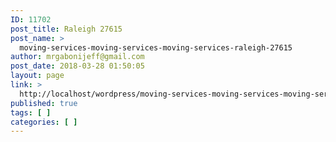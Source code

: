 ```yaml
---
ID: 11702
post_title: Raleigh 27615
post_name: >
  moving-services-moving-services-moving-services-raleigh-27615
author: mrgabonijeff@gmail.com
post_date: 2018-03-28 01:50:05
layout: page
link: >
  http://localhost/wordpress/moving-services-moving-services-moving-services-raleigh-27615/
published: true
tags: [ ]
categories: [ ]
---
```

